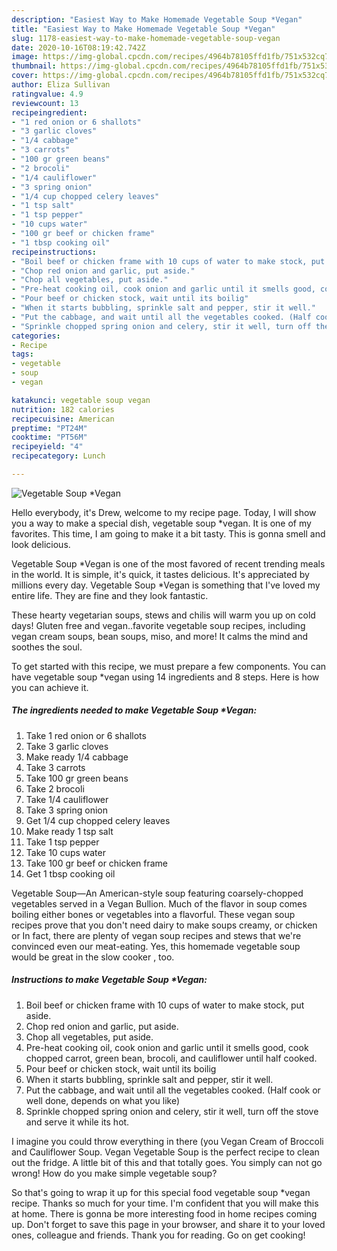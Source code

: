 ```yaml
---
description: "Easiest Way to Make Homemade Vegetable Soup *Vegan"
title: "Easiest Way to Make Homemade Vegetable Soup *Vegan"
slug: 1178-easiest-way-to-make-homemade-vegetable-soup-vegan
date: 2020-10-16T08:19:42.742Z
image: https://img-global.cpcdn.com/recipes/4964b78105ffd1fb/751x532cq70/vegetable-soup-vegan-recipe-main-photo.jpg
thumbnail: https://img-global.cpcdn.com/recipes/4964b78105ffd1fb/751x532cq70/vegetable-soup-vegan-recipe-main-photo.jpg
cover: https://img-global.cpcdn.com/recipes/4964b78105ffd1fb/751x532cq70/vegetable-soup-vegan-recipe-main-photo.jpg
author: Eliza Sullivan
ratingvalue: 4.9
reviewcount: 13
recipeingredient:
- "1 red onion or 6 shallots"
- "3 garlic cloves"
- "1/4 cabbage"
- "3 carrots"
- "100 gr green beans"
- "2 brocoli"
- "1/4 cauliflower"
- "3 spring onion"
- "1/4 cup chopped celery leaves"
- "1 tsp salt"
- "1 tsp pepper"
- "10 cups water"
- "100 gr beef or chicken frame"
- "1 tbsp cooking oil"
recipeinstructions:
- "Boil beef or chicken frame with 10 cups of water to make stock, put aside."
- "Chop red onion and garlic, put aside."
- "Chop all vegetables, put aside."
- "Pre-heat cooking oil, cook onion and garlic until it smells good, cook chopped carrot, green bean, brocoli, and cauliflower until half cooked."
- "Pour beef or chicken stock, wait until its boilig"
- "When it starts bubbling, sprinkle salt and pepper, stir it well."
- "Put the cabbage, and wait until all the vegetables cooked. (Half cook or well done, depends on what you like)"
- "Sprinkle chopped spring onion and celery, stir it well, turn off the stove and serve it while its hot."
categories:
- Recipe
tags:
- vegetable
- soup
- vegan

katakunci: vegetable soup vegan 
nutrition: 182 calories
recipecuisine: American
preptime: "PT24M"
cooktime: "PT56M"
recipeyield: "4"
recipecategory: Lunch

---
```



![Vegetable Soup *Vegan](https://img-global.cpcdn.com/recipes/4964b78105ffd1fb/751x532cq70/vegetable-soup-vegan-recipe-main-photo.jpg)

Hello everybody, it's Drew, welcome to my recipe page. Today, I will show you a way to make a special dish, vegetable soup *vegan. It is one of my favorites. This time, I am going to make it a bit tasty. This is gonna smell and look delicious.

Vegetable Soup *Vegan is one of the most favored of recent trending meals in the world. It is simple, it's quick, it tastes delicious. It's appreciated by millions every day. Vegetable Soup *Vegan is something that I've loved my entire life. They are fine and they look fantastic.

These hearty vegetarian soups, stews and chilis will warm you up on cold days! Gluten free and vegan..favorite vegetable soup recipes, including vegan cream soups, bean soups, miso, and more! It calms the mind and soothes the soul.


To get started with this recipe, we must prepare a few components. You can have vegetable soup *vegan using 14 ingredients and 8 steps. Here is how you can achieve it.

<!--inarticleads1-->

##### The ingredients needed to make Vegetable Soup *Vegan:

1. Take 1 red onion or 6 shallots
1. Take 3 garlic cloves
1. Make ready 1/4 cabbage
1. Take 3 carrots
1. Take 100 gr green beans
1. Take 2 brocoli
1. Take 1/4 cauliflower
1. Take 3 spring onion
1. Get 1/4 cup chopped celery leaves
1. Make ready 1 tsp salt
1. Take 1 tsp pepper
1. Take 10 cups water
1. Take 100 gr beef or chicken frame
1. Get 1 tbsp cooking oil


Vegetable Soup—An American-style soup featuring coarsely-chopped vegetables served in a Vegan Bullion. Much of the flavor in soup comes boiling either bones or vegetables into a flavorful. These vegan soup recipes prove that you don&#39;t need dairy to make soups creamy, or chicken or In fact, there are plenty of vegan soup recipes and stews that we&#39;re convinced even our meat-eating. Yes, this homemade vegetable soup would be great in the slow cooker , too. 

<!--inarticleads2-->

##### Instructions to make Vegetable Soup *Vegan:

1. Boil beef or chicken frame with 10 cups of water to make stock, put aside.
1. Chop red onion and garlic, put aside.
1. Chop all vegetables, put aside.
1. Pre-heat cooking oil, cook onion and garlic until it smells good, cook chopped carrot, green bean, brocoli, and cauliflower until half cooked.
1. Pour beef or chicken stock, wait until its boilig
1. When it starts bubbling, sprinkle salt and pepper, stir it well.
1. Put the cabbage, and wait until all the vegetables cooked. (Half cook or well done, depends on what you like)
1. Sprinkle chopped spring onion and celery, stir it well, turn off the stove and serve it while its hot.


I imagine you could throw everything in there (you Vegan Cream of Broccoli and Cauliflower Soup. Vegan Vegetable Soup is the perfect recipe to clean out the fridge. A little bit of this and that totally goes. You simply can not go wrong! How do you make simple vegetable soup? 

So that's going to wrap it up for this special food vegetable soup *vegan recipe. Thanks so much for your time. I'm confident that you will make this at home. There is gonna be more interesting food in home recipes coming up. Don't forget to save this page in your browser, and share it to your loved ones, colleague and friends. Thank you for reading. Go on get cooking!
